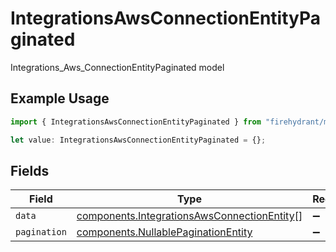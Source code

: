 # IntegrationsAwsConnectionEntityPaginated

Integrations_Aws_ConnectionEntityPaginated model

## Example Usage

```typescript
import { IntegrationsAwsConnectionEntityPaginated } from "firehydrant/models/components";

let value: IntegrationsAwsConnectionEntityPaginated = {};
```

## Fields

| Field                                                                                                      | Type                                                                                                       | Required                                                                                                   | Description                                                                                                |
| ---------------------------------------------------------------------------------------------------------- | ---------------------------------------------------------------------------------------------------------- | ---------------------------------------------------------------------------------------------------------- | ---------------------------------------------------------------------------------------------------------- |
| `data`                                                                                                     | [components.IntegrationsAwsConnectionEntity](../../models/components/integrationsawsconnectionentity.md)[] | :heavy_minus_sign:                                                                                         | N/A                                                                                                        |
| `pagination`                                                                                               | [components.NullablePaginationEntity](../../models/components/nullablepaginationentity.md)                 | :heavy_minus_sign:                                                                                         | N/A                                                                                                        |